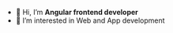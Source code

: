 - 👋 Hi, I’m **Angular frontend developer**
- 👀 I’m interested in Web and App development
<!---- - 🌱 I’m currently learning React
💞️ I’m looking to collaborate on ...
- 📫 How to reach me ...--->

<!---
hussaintechworld/hussaintechworld is a ✨ special ✨ repository because its `README.md` (this file) appears on your GitHub profile.
You can click the Preview link to take a look at your changes.
--->
